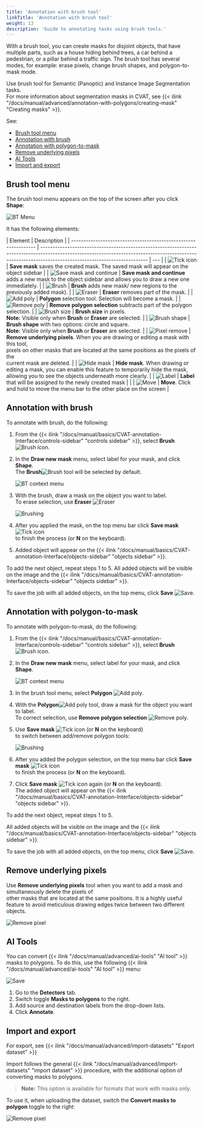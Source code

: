 ```yaml
---
title: 'Annotation with brush tool'
linkTitle: 'Annotation with brush tool'
weight: 13
description: 'Guide to annotating tasks using brush tools.'
---
```


With a brush tool, you can create masks for disjoint objects, that have multiple parts,
such as a house hiding behind trees, a car behind a pedestrian, or a pillar behind a
traffic sign.
The brush tool has several modes, for example: erase pixels, change brush shapes, and polygon-to-mask mode.

Use brush tool for Semantic (Panoptic) and Instance Image Segmentation tasks. <br>For more information about segmentation masks in CVAT, see {{< ilink "/docs/manual/advanced/annotation-with-polygons/creating-mask" "Creating masks" >}}.

See:

- [Brush tool menu](#brush-tool-menu)
- [Annotation with brush](#annotation-with-brush)
- [Annotation with polygon-to-mask](#annotation-with-polygon-to-mask)
- [Remove underlying pixels](#remove-underlying-pixels)
- [AI Tools](#ai-tools)
- [Import and export](#import-and-export)

## Brush tool menu

The brush tool menu appears on the top of the screen after you click **Shape**:

![BT Menu](/images/brushing_tool_menu.png)

It has the following elements:

<!--lint disable maximum-line-length-->

| Element                                                         | Description                                                                                                                                                                                              |
| --------------------------------------------------------------- | -------------------------------------------------------------------------------------------------------------------------------------------------------------------------------------------------------- | --- |
| ![Tick icon](/images/tick_icon.png)                             | **Save mask** saves the created mask. The saved mask will appear on the object sidebar                                                                                                                   |
| ![Save mask and continue](/images/brushing_tools_add_label.png) | **Save mask and continue** adds a new mask to the object sidebar and allows you to draw a new one immediately.                                                                                           |
| ![Brush](/images/brushing_tools_icon.png)                       | **Brush** adds new mask/ new regions to the previously added mask).                                                                                                                                      |
| ![Eraser](/images/brushing_tools_erase.png)                     | **Eraser** removes part of the mask.                                                                                                                                                                     |
| ![Add poly](/images/brushing_tools_add_poly.png)                | **Polygon** selection tool. Selection will become a mask.                                                                                                                                                |
| ![Remove poly](/images/brushing_tools_remove_poly.png)          | **Remove polygon selection** subtracts part of the polygon selection.                                                                                                                                    |
| ![Brush size](/images/brushing_tools_brush_size.png)            | **Brush size** in pixels. <br>**Note:** Visible only when **Brush** or **Eraser** are selected.                                                                                                          |
| ![Brush shape](/images/brushing_tools_brush_shape.png)          | **Brush shape** with two options: circle and square. <br>**Note:** Visible only when **Brush** or **Eraser** are selected.                                                                               |
| ![Pixel remove](/images/brushing_tools_pixels.png)              | **Remove underlying pixels**. When you are drawing or editing a mask with this tool, <br>pixels on other masks that are located at the same positions as the pixels of the <br>current mask are deleted. |
| ![Hide mask](/images/brushing_tools_hide.png)              | **Hide mask**. When drawing or editing a mask, you can enable this feature to temporarily hide the mask, allowing you to see the objects underneath more clearly. |
| ![Label](/images/brushing_tools_label_drop.png)                 | **Label** that will be assigned to the newly created mask                                                                                                                                                |     |
| ![Move](/images/brushing_tools_brush_move.png)                  | **Move**. Click and hold to move the menu bar to the other place on the screen                                                                                                                           |

<!--lint enable maximum-line-length-->

## Annotation with brush

To annotate with brush, do the following:

1. From the {{< ilink "/docs/manual/basics/CVAT-annotation-Interface/controls-sidebar" "controls sidebar" >}},
   select **Brush** ![Brush icon](/images/brushing_tools_icon.png).
2. In the **Draw new mask** menu, select label for your mask, and click **Shape**. <br>The **Brush**![Brush](/images/brushing_tools_icon.png) tool will be selected by default.

   ![BT context menu](/images/brushing_tools_context_menu.png)

3. With the brush, draw a mask on the object you want to label. <br>To erase selection, use **Eraser** ![Eraser](/images/brushing_tools_erase.png)

   ![Brushing](/images/brushing_tools.gif)

4. After you applied the mask, on the top menu bar click **Save mask** ![Tick icon](/images/tick_icon.png) <br>to finish the process (or **N** on the keyboard).
5. Added object will appear on the
   {{< ilink "/docs/manual/basics/CVAT-annotation-Interface/objects-sidebar" "objects sidebar" >}}.

To add the next object, repeat steps 1 to 5.
All added objects will be visible on the image and the
{{< ilink "/docs/manual/basics/CVAT-annotation-Interface/objects-sidebar" "objects sidebar" >}}.

To save the job with all added objects, on the top menu, click **Save** ![Save](/images/brushing_tools_save.png).

## Annotation with polygon-to-mask

To annotate with polygon-to-mask, do the following:

1. From the {{< ilink "/docs/manual/basics/CVAT-annotation-Interface/controls-sidebar" "controls sidebar" >}},
   select **Brush** ![Brush icon](/images/brushing_tools_icon.png).
2. In the **Draw new mask** menu, select label for your mask, and click **Shape**.

   ![BT context menu](/images/brushing_tools_context_menu.png)

3. In the brush tool menu, select **Polygon** ![Add poly](/images/brushing_tools_add_poly.png).
4. With the **Polygon**![Add poly](/images/brushing_tools_add_poly.png) tool, draw a mask for the object you want to label. <br>To correct selection, use **Remove polygon selection** ![Remove poly](/images/brushing_tools_remove_poly.png).
5. Use **Save mask** ![Tick icon](/images/tick_icon.png) (or **N** on the keyboard) <br>to switch between add/remove polygon tools:

   ![Brushing](/images/brushing_tools_polygon.gif)

6. After you added the polygon selection, on the top menu bar click **Save mask** ![Tick icon](/images/tick_icon.png) <br>to finish the process (or **N** on the keyboard).
7. Click **Save mask** ![Tick icon](/images/tick_icon.png) again (or **N** on the keyboard). <br>The added object will appear on the {{< ilink "/docs/manual/basics/CVAT-annotation-Interface/objects-sidebar" "objects sidebar" >}}.

To add the next object, repeat steps 1 to 5.

All added objects will be visible on the image and the
{{< ilink "/docs/manual/basics/CVAT-annotation-Interface/objects-sidebar" "objects sidebar" >}}.

To save the job with all added objects, on the top menu, click **Save** ![Save](/images/brushing_tools_save.png).

## Remove underlying pixels

Use **Remove underlying pixels** tool when you want to add a mask and simultaneously delete the pixels of <br>other masks that are located at the same positions. It is a highly useful feature to avoid meticulous drawing edges twice between two different objects.

![Remove pixel](/images/brushing_tools_pixel_underlying.gif)

## AI Tools

You can convert {{< ilink "/docs/manual/advanced/ai-tools" "AI tool" >}} masks to polygons.
To do this, use the following {{< ilink "/docs/manual/advanced/ai-tools" "AI tool" >}} menu:

![Save](/images/brushing_tool_ai.jpg)

1. Go to the **Detectors** tab.
2. Switch toggle **Masks to polygons** to the right.
3. Add source and destination labels from the drop-down lists.
4. Click **Annotate**.

## Import and export

For export, see {{< ilink "/docs/manual/advanced/import-datasets" "Export dataset" >}}

Import follows the general {{< ilink "/docs/manual/advanced/import-datasets" "import dataset" >}} procedure,
with the additional option of converting masks to polygons.

> **Note:** This option is available for formats that work with masks only.

To use it, when uploading the dataset, switch the **Convert masks to polygon** toggle to the right:

![Remove pixel](/images/brushing_tools_import.png)
